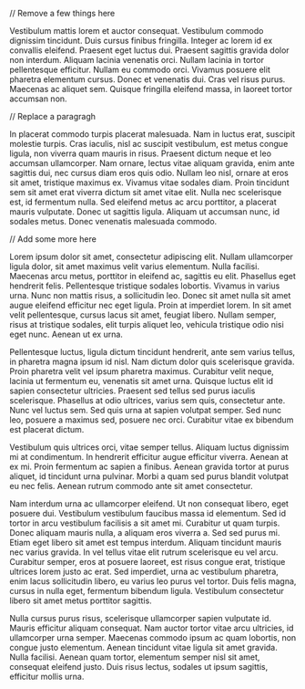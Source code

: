// Remove a few things here

Vestibulum mattis lorem et auctor consequat. Vestibulum commodo dignissim tincidunt. Duis cursus finibus fringilla. Integer ac lorem id ex convallis eleifend. Praesent eget luctus dui. Praesent sagittis gravida dolor non interdum. Aliquam lacinia venenatis orci. Nullam lacinia in tortor pellentesque efficitur. Nullam eu commodo orci. Vivamus posuere elit pharetra elementum cursus. Donec et venenatis dui. Cras vel risus purus. Maecenas ac aliquet sem. Quisque fringilla eleifend massa, in laoreet tortor accumsan non.

// Replace a paragragh

In placerat commodo turpis placerat malesuada. Nam in luctus erat, suscipit molestie turpis. Cras iaculis, nisl ac suscipit vestibulum, est metus congue ligula, non viverra quam mauris in risus. Praesent dictum neque et leo accumsan ullamcorper. Nam ornare, lectus vitae aliquam gravida, enim ante sagittis dui, nec cursus diam eros quis odio. Nullam leo nisl, ornare at eros sit amet, tristique maximus ex. Vivamus vitae sodales diam. Proin tincidunt sem sit amet erat viverra dictum sit amet vitae elit. Nulla nec scelerisque est, id fermentum nulla. Sed eleifend metus ac arcu porttitor, a placerat mauris vulputate. Donec ut sagittis ligula. Aliquam ut accumsan nunc, id sodales metus. Donec venenatis malesuada commodo.

// Add some more here

Lorem ipsum dolor sit amet, consectetur adipiscing elit. Nullam ullamcorper ligula dolor, sit amet maximus velit varius elementum. Nulla facilisi. Maecenas arcu metus, porttitor in eleifend ac, sagittis eu elit. Phasellus eget hendrerit felis. Pellentesque tristique sodales lobortis. Vivamus in varius urna. Nunc non mattis risus, a sollicitudin leo. Donec sit amet nulla sit amet augue eleifend efficitur nec eget ligula. Proin at imperdiet lorem. In sit amet velit pellentesque, cursus lacus sit amet, feugiat libero. Nullam semper, risus at tristique sodales, elit turpis aliquet leo, vehicula tristique odio nisi eget nunc. Aenean ut ex urna.

Pellentesque luctus, ligula dictum tincidunt hendrerit, ante sem varius tellus, in pharetra magna ipsum id nisl. Nam dictum dolor quis scelerisque gravida. Proin pharetra velit vel ipsum pharetra maximus. Curabitur velit neque, lacinia ut fermentum eu, venenatis sit amet urna. Quisque luctus elit id sapien consectetur ultricies. Praesent sed tellus sed purus iaculis scelerisque. Phasellus at odio ultrices, varius sem quis, consectetur ante. Nunc vel luctus sem. Sed quis urna at sapien volutpat semper. Sed nunc leo, posuere a maximus sed, posuere nec orci. Curabitur vitae ex bibendum est placerat dictum.

Vestibulum quis ultrices orci, vitae semper tellus. Aliquam luctus dignissim mi at condimentum. In hendrerit efficitur augue efficitur viverra. Aenean at ex mi. Proin fermentum ac sapien a finibus. Aenean gravida tortor at purus aliquet, id tincidunt urna pulvinar. Morbi a quam sed purus blandit volutpat eu nec felis. Aenean rutrum commodo ante sit amet consectetur.

Nam interdum urna ac ullamcorper eleifend. Ut non consequat libero, eget posuere dui. Vestibulum vestibulum faucibus massa id elementum. Sed id tortor in arcu vestibulum facilisis a sit amet mi. Curabitur ut quam turpis. Donec aliquam mauris nulla, a aliquam eros viverra a. Sed sed purus mi. Etiam eget libero sit amet est tempus interdum. Aliquam tincidunt mauris nec varius gravida. In vel tellus vitae elit rutrum scelerisque eu vel arcu. Curabitur semper, eros at posuere laoreet, est risus congue erat, tristique ultrices lorem justo ac erat. Sed imperdiet, urna ac vestibulum pharetra, enim lacus sollicitudin libero, eu varius leo purus vel tortor. Duis felis magna, cursus in nulla eget, fermentum bibendum ligula. Vestibulum consectetur libero sit amet metus porttitor sagittis.

Nulla cursus purus risus, scelerisque ullamcorper sapien vulputate id. Mauris efficitur aliquam consequat. Nam auctor tortor vitae arcu ultricies, id ullamcorper urna semper. Maecenas commodo ipsum ac quam lobortis, non congue justo elementum. Aenean tincidunt vitae ligula sit amet gravida. Nulla facilisi. Aenean quam tortor, elementum semper nisl sit amet, consequat eleifend justo. Duis risus lectus, sodales ut ipsum sagittis, efficitur mollis urna.


